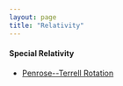 ```yaml
---
layout: page
title: "Relativity"
---
```


#### Special Relativity

* [Penrose--Terrell Rotation](/archives/relativity/penrose_rotation.pdf)